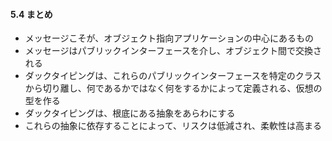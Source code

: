 #### 5.4 まとめ

- メッセージこそが、オブジェクト指向アプリケーションの中心にあるもの
- メッセージはパブリックインターフェースを介し、オブジェクト間で交換される
- ダックタイピングは、これらのパブリックインターフェースを特定のクラスから切り離し、何であるかではなく何をするかによって定義される、仮想の型を作る
- ダックタイピングは、根底にある抽象をあらわにする
- これらの抽象に依存することによって、リスクは低減され、柔軟性は高まる
